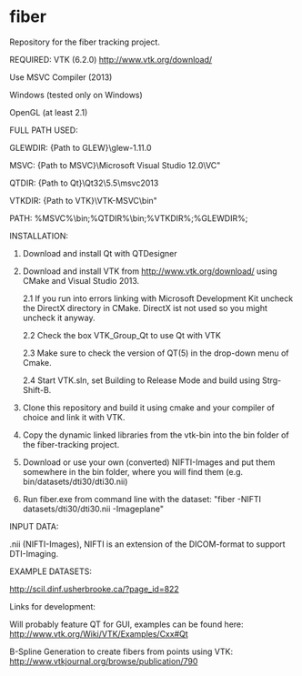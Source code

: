 # fiber
Repository for the fiber tracking project.

REQUIRED:
VTK (6.2.0) http://www.vtk.org/download/

Use MSVC Compiler (2013)

Windows (tested only on Windows)

OpenGL (at least 2.1)

FULL PATH USED:

GLEWDIR:  {Path to GLEW}\glew-1.11.0

MSVC: {Path to MSVC}\Microsoft Visual Studio 12.0\VC"

QTDIR: {Path to Qt}\Qt32\5.5\msvc2013

VTKDIR: {Path to VTK}\VTK-MSVC\bin"

PATH: %MSVC%\bin;%QTDIR%\bin;%VTKDIR%;%GLEWDIR%;

INSTALLATION:

1.  Download and install Qt with QTDesigner

2.  Download and install VTK from http://www.vtk.org/download/ using CMake and Visual Studio 2013.

    2.1 If you run into errors linking with Microsoft Development Kit uncheck the DirectX directory in CMake. DirectX ist not used so you might uncheck it anyway.

    2.2 Check the box VTK_Group_Qt to use Qt with VTK

    2.3 Make sure to check the version of QT(5) in the drop-down menu of Cmake.

    2.4 Start VTK.sln, set Building to Release Mode and build using Strg-Shift-B.


3.  Clone this repository and build it using cmake and your compiler of choice and link it with VTK.

4.  Copy the dynamic linked libraries from the vtk-bin into the bin folder of the fiber-tracking project.

5.  Download or use your own (converted) NIFTI-Images and put them somewhere in the bin folder, where you will find them (e.g. bin/datasets/dti30/dti30.nii)

6.  Run fiber.exe from command line with the dataset: "fiber -NIFTI datasets/dti30/dti30.nii -Imageplane"


INPUT DATA:

.nii (NIFTI-Images), NIFTI is an extension of the DICOM-format to support DTI-Imaging.

EXAMPLE DATASETS:

http://scil.dinf.usherbrooke.ca/?page_id=822

Links for development:

Will probably feature QT for GUI, examples can be found here: http://www.vtk.org/Wiki/VTK/Examples/Cxx#Qt

B-Spline Generation to create fibers from points using VTK: http://www.vtkjournal.org/browse/publication/790
